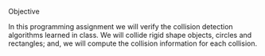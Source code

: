 Objective

In this programming assignment we will verify the collision detection algorithms learned in class. We will collide rigid shape objects, circles and rectangles; and, we will compute the collision information for each collision.